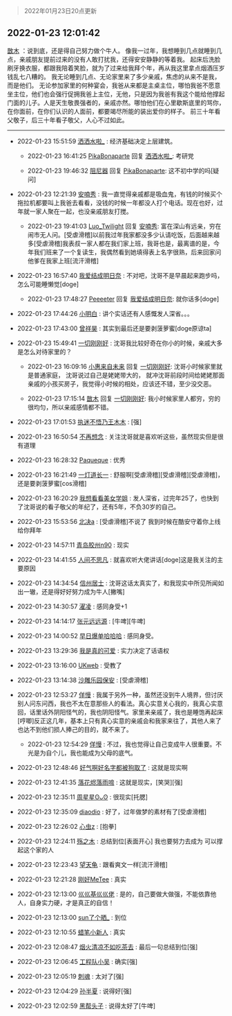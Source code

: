 > 2022年01月23日20点更新
<link rel="stylesheet" href="https://cdn.jsdelivr.net/gh/taotie6/sampleJSON@main/css/photo_show.css">
<meta name="referrer" content="no-referrer" />


 ## 2022-01-23 12:01:42 

 [㪚木](https://www.coolapk.com/feed/33030369?shareKey=NjI0ODhjZDFhMzM5NjFlY2QzMzI~) ：说到底，还是得自己努力做个牛人。
像我一过年，我想睡到几点就睡到几点，亲戚朋友提前过来的没有人敢打扰我，还得安安静静的等着我。
起床后洗脸刷牙换衣服，都跟我陪着笑脸，就为了过来给我拜个年，再从我这里拿点烟酒压岁钱乱七八糟的。
我无论睡到几点、无论家里来了多少亲戚，焦虑的从来不是我<!--break-->，而是他们。
无论参加家里的何种宴会，我爸从来都是主桌主位，哪怕我爸不愿意坐主位，他们也会强行促拥我爸上主位，无他，只是因为我爸有我这个能给他撑起门面的儿子。人是天生敬畏强者的，亲戚亦然。哪怕他们在心里歇斯底里的骂你，在你面前，在你们认识的人面前，都要竭尽所能的装出爱你的样子。
前三十年看父敬子，后三十年看子敬父，人心不过如此。 

<div class="album">
</div>

 ------- 

- 2022-01-23 15:51:59 [洒洒水啦_](uid=652939) : 经济基础决定上层建筑。 

    - 2022-01-23 16:41:25 [PikaBonaparte](uid=1823196) 回复 [洒洒水啦_](uid=652939): 考研党 

    - 2022-01-23 19:46:32 [阻尼器](uid=716238) 回复 [PikaBonaparte](uid=1823196): 这不初中学的吗[疑问] 

- 2022-01-23 12:21:39 [安喃秀](uid=2237599) : 我一直觉得亲戚都是吸血鬼，有钱的时候买个拖拉机都要叫上我爸去看看，没钱的时候一年都没人打个电话。现在也好，过年就一家人聚在一起，也没亲戚朋友打搅。 

    - 2022-01-23 19:41:03 [Luo_Twilight](uid=1172110) 回复 [安喃秀](uid=2237599): 富在深山有远亲，穷在闹市无人问。[受虐滑稽]以前我过年我家都没多少认请吃饭，后面越来越多[受虐滑稽]我表叔一家人都在我们家上班，我哥也是，最离谱的是，今年我们班来了一个复读生，我偶然看到她填得表上名字很熟，后来回家问他爹在我家上班[流汗滑稽] 

- 2022-01-23 16:57:40 [我爱结成明日奈](uid=1772977) : 不对吧，沈哥不是早晨起来跑步吗，怎么可能睡懒觉[doge] 

    - 2022-01-23 17:48:27 [Peeeeter](uid=3331505) 回复 [我爱结成明日奈](uid=1772977): 就你话多[doge] 

- 2022-01-23 17:44:26 [小明白](uid=1069318) : 讲个实话还有人感慨发人深省。。。 

- 2022-01-23 17:43:00 [曾祥昊](uid=6695078) : 其实到最后还是要剥菠萝蜜[doge原谅ta] 

- 2022-01-23 15:49:41 [一切刚刚好](uid=701389) : 沈哥我比较好奇在你小的时候，亲戚大多是怎么对待家里的？ 

    - 2022-01-23 16:09:16 [小惠来自未来](uid=847097) 回复 [一切刚刚好](uid=701389): 沈哥小时候家里就是普通家庭， 沈哥说过自己是姥姥带大的， 就冲沈哥前段时间给姥姥那面亲戚的小孩买房子，我觉得小时候的相处，应该还不错，至少没交恶。 

    - 2022-01-23 17:15:14 [㪚木](uid=1081091) 回复 [一切刚刚好](uid=701389): 我小时候家里人都穷，穷的很均匀，所以亲戚感情都不错。 

- 2022-01-23 17:01:53 [执迷不悟乃王木木](uid=2085738) : [强] 

- 2022-01-23 16:50:54 [不再想念](uid=3667670) : 关注沈哥就是喜欢听这些，虽然现实但是很有道理 

- 2022-01-23 16:28:32 [Paqueque](uid=685582) : 优秀 

- 2022-01-23 16:21:49 [一灯道长一](uid=2901910) : 舒服啊[受虐滑稽][受虐滑稽][受虐滑稽]，还是要剥菠萝蜜[cos滑稽] 

- 2022-01-23 16:20:29 [我想看看美女学姐](uid=2916979) : 发人深省，过完年25了，也快到了沈哥说的看子敬父的年纪了，还有5年，不负30岁的自己。 

- 2022-01-23 15:53:56 [北决a](uid=1918537) : [受虐滑稽]不说了 我到时候在酷安守着你上线给你拜年 

- 2022-01-23 14:57:11 [青岛胶州n90](uid=3303815) : 现实 

- 2022-01-23 14:41:55 [人间不思凡](uid=2080265) : 就喜欢听大佬讲话[doge]这是我关注的主要原因 

- 2022-01-23 14:34:54 [信州居士](uid=1809579) : 沈哥这话太真实了，和我现实中所见所闻如出一辙，还是得好好努力成为牛人[撇嘴] 

- 2022-01-23 14:30:57 [濯凌](uid=785048) : 感同身受+1 

- 2022-01-23 14:14:17 [张元远远源](uid=5687675) : [牛啤][牛啤] 

- 2022-01-23 14:00:52 [早日爆单哈哈哈](uid=2188936) : 感同身受。 

- 2022-01-23 13:29:36 [我是真的可爱](uid=731138) : 实力决定了话语权 

- 2022-01-23 13:16:00 [UKweb](uid=3205288) : 受教了 

- 2022-01-23 13:14:38 [沙雕乐园保安](uid=17790626) : [受虐滑稽] 

- 2022-01-23 12:53:27 [佯慢](uid=888105) : 我属于另外一种，虽然还没到牛人境界，但讨厌别人问东问西，我也不太在意那些人的看法。真心实意关心我的，我真心实意回，话里话外阴阳怪气的，我也阴阳怪气。家里来亲戚了，我也是睡饱再起床[哼唧]反正这几年，基本上只有真心实意的亲戚会和我家来往了，其他人来了也达不到他们损人捧己的目的<!--break-->，就不来了。 

    - 2022-01-23 12:54:29 [佯慢](uid=888105) : 不过，我也觉得让自己变成牛人很重要。不光是为自个儿，我也能成为父母的底气。 

- 2022-01-23 12:48:46 [好气啊好名字都被狗取了](uid=1229616) : 这就是现实啊 

- 2022-01-23 12:41:35 [落花烬落雨啼](uid=1966083) : 这就是现实，[笑哭][强] 

- 2022-01-23 12:35:11 [周星星ʘᴗʘ](uid=1078199) : 很现实[托腮] 

- 2022-01-23 12:35:09 [diaodio](uid=2939500) : 好了，过年做梦的素材有了[受虐滑稽] 

- 2022-01-23 12:26:02 [心虫z](uid=151532) : [抱拳] 

- 2022-01-23 12:24:11 [殇之木](uid=1085570) : 总结到位[表面开心]
我也要努力去成为 可以撑起这个家的人 

- 2022-01-23 12:23:43 [望天龟](uid=1618563) : 跟看爽文一样[流汗滑稽] 

- 2022-01-23 12:21:28 [刚好MeTee](uid=860189) : 真实 

- 2022-01-23 12:13:00 [巛巛基巛巛佬](uid=1483975) : 是的，自己要做大做强，不能依靠他人，自身实力硬，才是真正的自信！ 

- 2022-01-23 12:13:00 [sun了个晒_](uid=1641136) : 到位 

- 2022-01-23 12:10:55 [蜡笔小新人](uid=4236945) : 真实 

- 2022-01-23 12:08:47 [烟火清凉不如吃茶去](uid=4279524) : 最后一句总结到位[强] 

- 2022-01-23 12:06:45 [工程队小吴](uid=970294) : 确实[强] 

- 2022-01-23 12:05:19 [刺魂](uid=1662383) : 太对了[强] 

- 2022-01-23 12:04:29 [孙半夏](uid=1851173) : 说得好[强] 

- 2022-01-23 12:02:59 [黑帮头子](uid=2838832) : 说得太好了[牛啤] 

